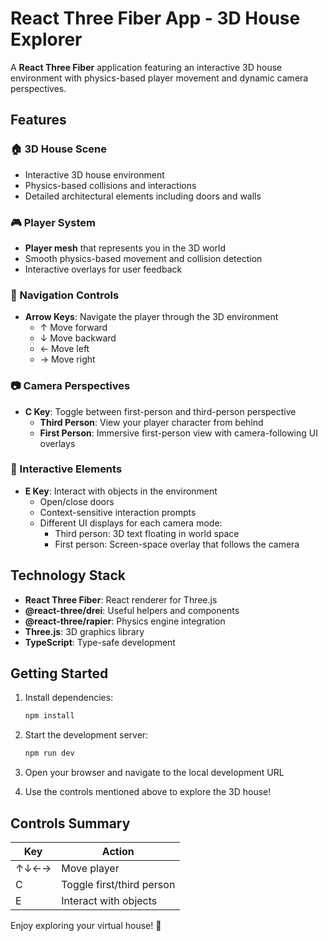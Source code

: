 # React Three Fiber App - 3D House Explorer

A **React Three Fiber** application featuring an interactive 3D house environment with physics-based player movement and dynamic camera perspectives.

## Features

### 🏠 3D House Scene
- Interactive 3D house environment
- Physics-based collisions and interactions
- Detailed architectural elements including doors and walls

### 🎮 Player System
- **Player mesh** that represents you in the 3D world
- Smooth physics-based movement and collision detection
- Interactive overlays for user feedback

### 🎯 Navigation Controls
- **Arrow Keys**: Navigate the player through the 3D environment
  - ↑ Move forward
  - ↓ Move backward  
  - ← Move left
  - → Move right

### 📷 Camera Perspectives
- **C Key**: Toggle between first-person and third-person perspective
  - **Third Person**: View your player character from behind
  - **First Person**: Immersive first-person view with camera-following UI overlays

### 🚪 Interactive Elements
- **E Key**: Interact with objects in the environment
  - Open/close doors
  - Context-sensitive interaction prompts
  - Different UI displays for each camera mode:
    - Third person: 3D text floating in world space
    - First person: Screen-space overlay that follows the camera

## Technology Stack

- **React Three Fiber**: React renderer for Three.js
- **@react-three/drei**: Useful helpers and components
- **@react-three/rapier**: Physics engine integration
- **Three.js**: 3D graphics library
- **TypeScript**: Type-safe development

## Getting Started

1. Install dependencies:
   ```bash
   npm install
   ```

2. Start the development server:
   ```bash
   npm run dev
   ```

3. Open your browser and navigate to the local development URL

4. Use the controls mentioned above to explore the 3D house!

## Controls Summary

| Key | Action |
|-----|--------|
| ↑↓←→ | Move player |
| C | Toggle first/third person |
| E | Interact with objects |

Enjoy exploring your virtual house! 🏡